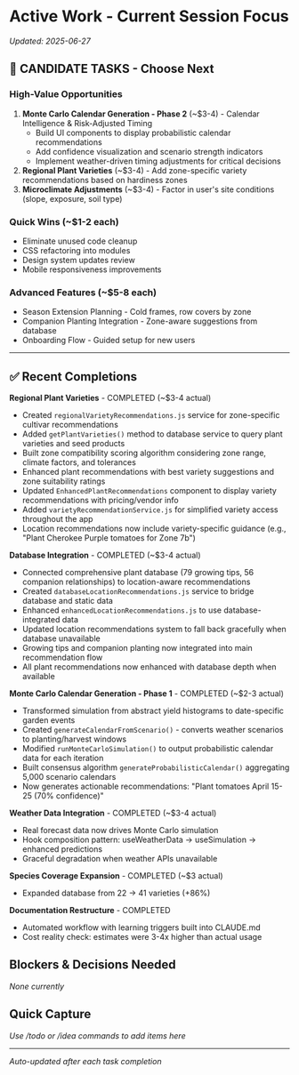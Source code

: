 # Active Work - Current Session Focus

*Updated: 2025-06-27*

## 🎯 CANDIDATE TASKS - Choose Next

### **High-Value Opportunities** 
1. **Monte Carlo Calendar Generation - Phase 2** (~$3-4) - Calendar Intelligence & Risk-Adjusted Timing
   - Build UI components to display probabilistic calendar recommendations  
   - Add confidence visualization and scenario strength indicators
   - Implement weather-driven timing adjustments for critical decisions
2. **Regional Plant Varieties** (~$3-4) - Add zone-specific variety recommendations based on hardiness zones
3. **Microclimate Adjustments** (~$3-4) - Factor in user's site conditions (slope, exposure, soil type)

### **Quick Wins** (~$1-2 each)
- Eliminate unused code cleanup
- CSS refactoring into modules  
- Design system updates review
- Mobile responsiveness improvements

### **Advanced Features** (~$5-8 each)
- Season Extension Planning - Cold frames, row covers by zone
- Companion Planting Integration - Zone-aware suggestions from database
- Onboarding Flow - Guided setup for new users

---

## ✅ Recent Completions

**Regional Plant Varieties** - COMPLETED (~$3-4 actual)
- Created `regionalVarietyRecommendations.js` service for zone-specific cultivar recommendations
- Added `getPlantVarieties()` method to database service to query plant varieties and seed products
- Built zone compatibility scoring algorithm considering zone range, climate factors, and tolerances
- Enhanced plant recommendations with best variety suggestions and zone suitability ratings
- Updated `EnhancedPlantRecommendations` component to display variety recommendations with pricing/vendor info
- Added `varietyRecommendationService.js` for simplified variety access throughout the app
- Location recommendations now include variety-specific guidance (e.g., "Plant Cherokee Purple tomatoes for Zone 7b")

**Database Integration** - COMPLETED (~$3-4 actual)
- Connected comprehensive plant database (79 growing tips, 56 companion relationships) to location-aware recommendations
- Created `databaseLocationRecommendations.js` service to bridge database and static data
- Enhanced `enhancedLocationRecommendations.js` to use database-integrated data
- Updated location recommendations system to fall back gracefully when database unavailable
- Growing tips and companion planting now integrated into main recommendation flow
- All plant recommendations now enhanced with database depth when available

**Monte Carlo Calendar Generation - Phase 1** - COMPLETED (~$2-3 actual)
- Transformed simulation from abstract yield histograms to date-specific garden events
- Created `generateCalendarFromScenario()` - converts weather scenarios to planting/harvest windows
- Modified `runMonteCarloSimulation()` to output probabilistic calendar data for each iteration
- Built consensus algorithm `generateProbabilisticCalendar()` aggregating 5,000 scenario calendars
- Now generates actionable recommendations: "Plant tomatoes April 15-25 (70% confidence)"

**Weather Data Integration** - COMPLETED (~$3-4 actual)
- Real forecast data now drives Monte Carlo simulation
- Hook composition pattern: useWeatherData → useSimulation → enhanced predictions
- Graceful degradation when weather APIs unavailable

**Species Coverage Expansion** - COMPLETED (~$3 actual)
- Expanded database from 22 → 41 varieties (+86%)

**Documentation Restructure** - COMPLETED
- Automated workflow with learning triggers built into CLAUDE.md
- Cost reality check: estimates were 3-4x higher than actual usage

## Blockers & Decisions Needed
*None currently*

## Quick Capture
*Use /todo or /idea commands to add items here*

---
*Auto-updated after each task completion*